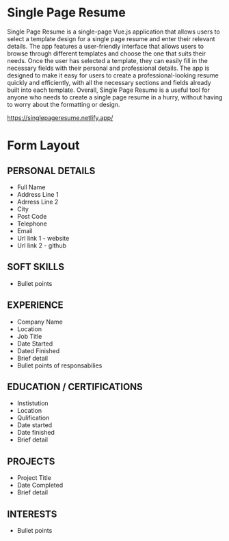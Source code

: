 # Single Page Resume


Single Page Resume is a single-page Vue.js application that allows users to select a template design for a single page resume and enter their relevant details. The app features a user-friendly interface that allows users to browse through different templates and choose the one that suits their needs. Once the user has selected a template, they can easily fill in the necessary fields with their personal and professional details. The app is designed to make it easy for users to create a professional-looking resume quickly and efficiently, with all the necessary sections and fields already built into each template. Overall, Single Page Resume is a useful tool for anyone who needs to create a single page resume in a hurry, without having to worry about the formatting or design.

https://singlepageresume.netlify.app/

# Form Layout

## PERSONAL DETAILS

- Full Name
- Address Line 1
- Adrress Line 2
- City
- Post Code
- Telephone
- Email
- Url link 1 - website
- Url link 2 - github

## SOFT SKILLS

- Bullet points

## EXPERIENCE

- Company Name
- Location
- Job Title
- Date Started
- Dated Finished
- Brief detail
- Bullet points of responsabilies

## EDUCATION / CERTIFICATIONS

- Instistution
- Location
- Qulification
- Date started
- Date finished
- Brief detail

## PROJECTS

- Project Title
- Date Completed
- Brief detail

## INTERESTS

- Bullet points
